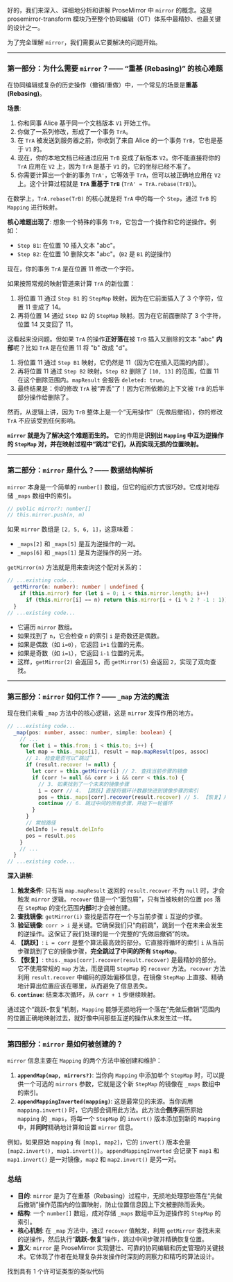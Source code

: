 好的，我们来深入、详细地分析和讲解 ProseMirror 中 `mirror` 的概念。这是 prosemirror-transform 模块乃至整个协同编辑（OT）体系中最精妙、也最关键的设计之一。

为了完全理解 `mirror`，我们需要从它要解决的问题开始。

---

### 第一部分：为什么需要 `mirror`？—— “重基 (Rebasing)” 的核心难题

在协同编辑或复杂的历史操作（撤销/重做）中，一个常见的场景是**重基 (Rebasing)**。

**场景**:

1.  你和同事 Alice 基于同一个文档版本 `V1` 开始工作。
2.  你做了一系列修改，形成了一个事务 `TrA`。
3.  在 `TrA` 被发送到服务器之前，你收到了来自 Alice 的一个事务 `TrB`，它也是基于 `V1` 的。
4.  现在，你的本地文档已经通过应用 `TrB` 变成了新版本 `V2`。你不能直接将你的 `TrA` 应用在 `V2` 上，因为 `TrA` 是基于 `V1` 的，它的坐标已经不准了。
5.  你需要计算出一个新的事务 `TrA'`，它等效于 `TrA`，但可以被正确地应用在 `V2` 上。这个计算过程就是 **`TrA` 重基于 `TrB`** (`TrA' = TrA.rebase(TrB)`)。

在数学上，`TrA.rebase(TrB)` 的核心就是将 `TrA` 中的每一个 `Step`，通过 `TrB` 的 `Mapping` 进行映射。

**核心难题出现了**:
想象一个特殊的事务 `TrB`，它包含一个操作和它的逆操作。例如：

- `Step B1`: 在位置 10 插入文本 "abc"。
- `Step B2`: 在位置 10 删除文本 "abc"。(`B2` 是 `B1` 的逆操作)

现在，你的事务 `TrA` 是在位置 11 修改一个字符。

如果按照常规的映射管道来计算 `TrA` 的新位置：

1.  将位置 11 通过 `Step B1` 的 `StepMap` 映射。因为在它前面插入了 3 个字符，位置 11 变成了 14。
2.  再将位置 14 通过 `Step B2` 的 `StepMap` 映射。因为在它前面删除了 3 个字符，位置 14 又变回了 11。

这看起来没问题。但如果 `TrA` 的操作**正好落在**被 `TrB` 插入又删除的文本 "abc" **内部**呢？比如 `TrA` 是在位置 11 将 "b" 改成 "d"。

1.  将位置 11 通过 `Step B1` 映射，它仍然是 11（因为它在插入范围的内部）。
2.  再将位置 11 通过 `Step B2` 映射。`Step B2` 删除了 `[10, 13]` 的范围，位置 11 在这个删除范围内。`mapResult` 会报告 `deleted: true`。
3.  最终结果是：你的修改 `TrA` 被“弄丢”了！因为它所依赖的上下文被 `TrB` 的后半部分操作给删除了。

然而，从逻辑上讲，因为 `TrB` 整体上是一个“无用操作”（先做后撤销），你的修改 `TrA` 不应该受到任何影响。

**`mirror` 就是为了解决这个难题而生的。** 它的作用是**识别出 `Mapping` 中互为逆操作的 `StepMap` 对，并在映射过程中“跳过”它们，从而实现无损的位置映射。**

---

### 第二部分：`mirror` 是什么？—— 数据结构解析

`mirror` 本身是一个简单的 `number[]` 数组，但它的组织方式很巧妙。它成对地存储 `_maps` 数组中的索引。

```typescript
// public mirror?: number[]
// this.mirror.push(n, m)
```

如果 `mirror` 数组是 `[2, 5, 6, 1]`，这意味着：

- `_maps[2]` 和 `_maps[5]` 是互为逆操作的一对。
- `_maps[6]` 和 `_maps[1]` 是互为逆操作的另一对。

`getMirror(n)` 方法就是用来查询这个配对关系的：

```typescript
// ...existing code...
  getMirror(n: number): number | undefined {
    if (this.mirror) for (let i = 0; i < this.mirror.length; i++)
      if (this.mirror[i] == n) return this.mirror[i + (i % 2 ? -1 : 1)]
  }
// ...existing code...
```

- 它遍历 `mirror` 数组。
- 如果找到了 `n`，它会检查 `n` 的索引 `i` 是奇数还是偶数。
- 如果是偶数（如 `i=0`），它返回 `i+1` 位置的元素。
- 如果是奇数（如 `i=1`），它返回 `i-1` 位置的元素。
- 这样，`getMirror(2)` 会返回 `5`，而 `getMirror(5)` 会返回 `2`，实现了双向查找。

---

### 第三部分：`mirror` 如何工作？—— `_map` 方法的魔法

现在我们来看 `_map` 方法中的核心逻辑，这是 `mirror` 发挥作用的地方。

```typescript
// ...existing code...
  _map(pos: number, assoc: number, simple: boolean) {
    // ...
    for (let i = this.from; i < this.to; i++) {
      let map = this._maps[i], result = map.mapResult(pos, assoc)
      // 1. 检查是否可以“跳过”
      if (result.recover != null) {
        let corr = this.getMirror(i) // 2. 查找当前步骤的镜像
        if (corr != null && corr > i && corr < this.to) {
          // 3. 如果找到了一个未来的镜像步骤
          i = corr // 4. 【跳跃】直接将循环计数器快进到镜像步骤的索引
          pos = this._maps[corr].recover(result.recover) // 5. 【恢复】用镜像步骤直接恢复位置
          continue // 6. 跳过中间的所有步骤，开始下一轮循环
        }
      }
      // 常规路径
      delInfo |= result.delInfo
      pos = result.pos
    }
    // ...
  }
// ...existing code...
```

**深入讲解**:

1.  **触发条件**: 只有当 `map.mapResult` 返回的 `result.recover` 不为 `null` 时，才会触发 `mirror` 逻辑。`recover` 值是一个“面包屑”，只有当被映射的位置 `pos` 落在 `StepMap` 的变化范围**内部**时才会被创建。
2.  **查找镜像**: `getMirror(i)` 查找是否存在一个与当前步骤 `i` 互逆的步骤。
3.  **验证镜像**: `corr > i` 是关键。它确保我们只“向前跳”，跳到一个在未来会发生的逆操作。这保证了我们处理的是一个完整的“先做后撤销”的块。
4.  **【跳跃】**: `i = corr` 是整个算法最高效的部分。它直接将循环的索引 `i` 从当前步骤跳到了它的镜像步骤，**完全跳过了中间的所有 `StepMap`**。
5.  **【恢复】**: `this._maps[corr].recover(result.recover)` 是最精妙的部分。它不使用常规的 `map` 方法，而是调用 `StepMap` 的 `recover` 方法。`recover` 方法利用 `result.recover` 中编码的原始偏移信息，在镜像 `StepMap` 上直接、精确地计算出位置应该在哪里，从而避免了信息丢失。
6.  **`continue`**: 结束本次循环，从 `corr + 1` 步继续映射。

通过这个“跳跃-恢复”机制，`Mapping` 能够无损地将一个落在“先做后撤销”范围内的位置正确地映射过去，就好像中间那些互逆的操作从未发生过一样。

---

### 第四部分：`mirror` 是如何被创建的？

`mirror` 信息主要在 `Mapping` 的两个方法中被创建和维护：

1.  **`appendMap(map, mirrors?)`**: 当你向 `Mapping` 中添加单个 `StepMap` 时，可以提供一个可选的 `mirrors` 参数，它就是这个新 `StepMap` 的镜像在 `_maps` 数组中的索引。
2.  **`appendMappingInverted(mapping)`**: 这是最常见的来源。当你调用 `mapping.invert()` 时，它内部会调用此方法。此方法会**倒序**遍历原始 `mapping` 的 `_maps`，将每一个 `StepMap` 的 `invert()` 版本添加到新的 `Mapping` 中，并**同时**精确地计算和设置 `mirror` 信息。

例如，如果原始 `mapping` 有 `[map1, map2]`，它的 `invert()` 版本会是 `[map2.invert(), map1.invert()]`。`appendMappingInverted` 会记录下 `map1` 和 `map1.invert()` 是一对镜像，`map2` 和 `map2.invert()` 是另一对。

### 总结

- **目的**: `mirror` 是为了在重基（Rebasing）过程中，无损地处理那些落在“先做后撤销”操作范围内的位置映射，防止位置信息因上下文被删除而丢失。
- **结构**: 一个 `number[]` 数组，成对存储 `_maps` 数组中互为逆操作的 `StepMap` 的索引。
- **核心机制**: 在 `_map` 方法中，通过 `recover` 值触发，利用 `getMirror` 查找未来的逆操作，然后执行“**跳跃-恢复**”操作，跳过中间步骤并精确恢复位置。
- **意义**: `mirror` 是 ProseMirror 实现健壮、可靠的协同编辑和历史管理的关键技术。它体现了作者在处理复杂并发操作时深刻的洞察力和精巧的算法设计。

找到具有 1 个许可证类型的类似代码
